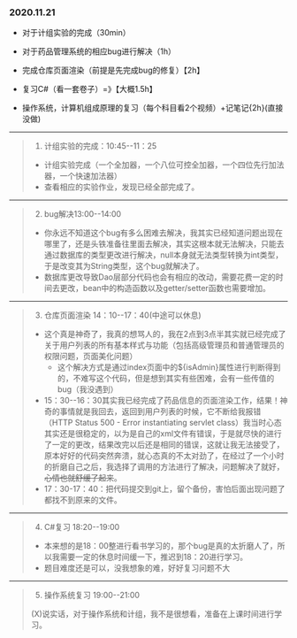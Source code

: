 ### 2020.11.21

* 对于计组实验的完成（30min）

* 对于药品管理系统的相应bug进行解决（1h）
* 完成仓库页面渲染（前提是先完成bug的修复）【2h】
* 复习C#（看一套卷子）=》【大概1.5h】
* 操作系统，计算机组成原理的复习（每个科目看2个视频）+记笔记{2h}(直接没做)







***

>1. 计组实验的完成：10:45--11：25 
>   * 计组实验完成（一个全加器，一个八位可控全加器，一个四位先行加法器，一个快速加法器）
>   * 查看相应的实验作业，发现已经全部完成了。

 

***

>2. bug解决13:00--14:00
>   * 你永远不知道这个bug有多么困难去解决，我其实已经知道问题出现在哪里了，还是头铁准备往里面去解决，其实这根本就无法解决，只能去通过数据库的类型更改进行解决，null本身就无法类型转换为int类型，于是改变其为String类型，这个bug就解决了。
>   * 数据库更改导致Dao层部分代码也会有相应的改动，需要花费一定的时间去更改，bean中的构造函数以及getter/setter函数也需要增加。



***

>3. 仓库页面渲染 14：10--17：40(中途可以休息)
>   * 这个真是神奇了，我真的想骂人的，我在2点到3点半其实就已经完成了关于用户列表的所有基本样式与功能（包括高级管理员和普通管理员的权限问题，页面美化问题）
>     * 这个解决方式是通过index页面中的${isAdmin}属性进行判断得到的，不难写这个代码，但是想到其实有些困难，会有一些传值的bug（我没遇到）
>   * 15：30--16：30其实我已经完成了药品信息的页面渲染工作，结果！神奇的事情就是我回去，返回到用户列表的时候，它不断给我报错（HTTP Status 500 - Error instantiating servlet class）我当时心态其实还是很稳定的，以为是自己的xml文件有错误，于是就尽快的进行了一定的更改，结果改完以后还是相同的错误，这就让我无法接受了，原本好好的代码突然奔溃，就心态真的不太对劲了，在经过了一个小时的折磨自己之后，我选择了调用的方法进行了解决，问题解决了就好，~~心情也就舒缓了起来~~。
>   * 17：30-17：40：把代码提交到git上，留个备份，害怕后面出现问题了都找不到原来的文件。

 

***

>4. C#复习 18:20--19:00
>  * 本来想的是18：00整进行看书学习的，那个bug是真的太折磨人了，所以我需要一定的休息时间缓一下，推迟到18：20进行学习。
>  * 题目难度还是可以，没我想象的难，好好复习问题不大



***

>5. 操作系统复习 19:00--21:00
>
>   (X)说实话，对于操作系统和计组，我不是很想看，准备在上课时间进行学习。

